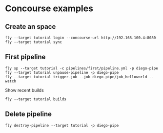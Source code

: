# Concourse examples

## Create an space

```
fly --target tutorial login --concourse-url http://192.168.100.4:8080
fly --target tutorial sync
```

## First pipeline

```
fly sp --target tutorial -c pipelines/first/pipeline.yml -p diego-pipe
fly --target tutorial unpause-pipeline -p diego-pipe
fly --target tutorial trigger-job --job diego-pipe/job_helloworld --watch
```

Show recent builds
```
fly --target tutorial builds
```

## Delete pipeline
```
fly destroy-pipeline --target tutorial -p diego-pipe
```
